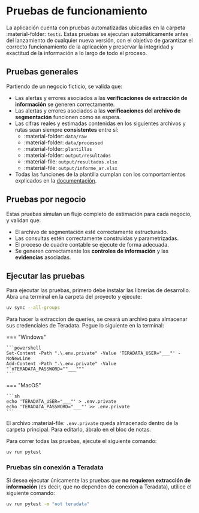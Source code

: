 <!--markdownlint-disable MD007-->
<!--markdownlint-disable MD046-->

# Pruebas de funcionamiento

La aplicación cuenta con pruebas automatizadas ubicadas en la carpeta :material-folder: `tests`. Estas pruebas se ejecutan automáticamente antes del lanzamiento de cualquier nueva versión, con el objetivo de garantizar el correcto funcionamiento de la aplicación y preservar la integridad y exactitud de la información a lo largo de todo el proceso.

## Pruebas generales

Partiendo de un negocio ficticio, se valida que:

- Las alertas y errores asociados a las **verificaciones de extracción de información** se generen correctamente.
- Las alertas y errores asociados a las **verificaciones del archivo de segmentación** funcionen como se espera.
- Las cifras reales y estimadas contenidas en los siguientes archivos y rutas sean siempre **consistentes** entre sí:
    - :material-folder: `data/raw`
    - :material-folder: `data/processed`
    - :material-folder: `plantillas`
    - :material-folder: `output/resultados`
    - :material-file: `output/resultados.xlsx`
    - :material-file: `output/informe_ar.xlsx`
- Todas las funciones de la plantilla cumplan con los comportamientos explicados en la [documentación](https://sebastobone.github.io/app-analisis-siniestralidad/uso/funciones_plantilla/).

## Pruebas por negocio

Estas pruebas simulan un flujo completo de estimación para cada negocio, y validan que:

- El archivo de segmentación esté correctamente estructurado.
- Las consultas estén correctamente construidas y parametrizadas.
- El proceso de cuadre contable se ejecute de forma adecuada.
- Se generen correctamente los **controles de información** y las **evidencias** asociadas.

## Ejecutar las pruebas

Para ejecutar las pruebas, primero debe instalar las librerías de desarrollo. Abra una terminal en la carpeta del proyecto y ejecute:

```sh
uv sync --all-groups
```

Para hacer la extraccion de queries, se creará un archivo para almacenar sus credenciales de Teradata. Pegue lo siguiente en la terminal:

=== "Windows"

    ```powershell
    Set-Content -Path ".\.env.private" -Value 'TERADATA_USER="___"' -NoNewLine
    Add-Content -Path ".\.env.private" -Value "`nTERADATA_PASSWORD=""___"""
    ```

=== "MacOS"

    ```sh
    echo 'TERADATA_USER="___"' > .env.private
    echo 'TERADATA_PASSWORD="___"' >> .env.private
    ```

El archivo :material-file: `.env.private` queda almacenado dentro de la carpeta principal. Para editarlo, ábralo en el bloc de notas.

Para correr todas las pruebas, ejecute el siguiente comando:

```sh
uv run pytest
```

### Pruebas sin conexión a Teradata

Si desea ejecutar únicamente las pruebas que **no requieren extracción de información** (es decir, que no dependen de conexión a Teradata), utilice el siguiente comando:

```sh
uv run pytest -m "not teradata"
```
